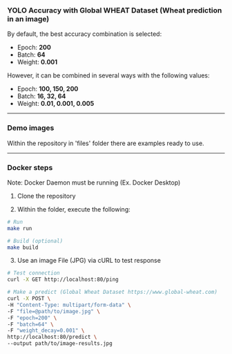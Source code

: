### YOLO Accuracy with Global WHEAT Dataset (Wheat prediction in an image)

By default, the best accuracy combination is selected:  
- Epoch: **200**
- Batch: **64**
- Weight: **0.001**

However, it can be combined in several ways with the following values:

- Epoch: **100, 150, 200**
- Batch: **16, 32, 64**
- Weight: **0.01, 0.001, 0.005**

---
### Demo images
Within the repository in 'files' folder there are examples ready to use.

---
### Docker steps

Note: Docker Daemon must be running (Ex. Docker Desktop)

1. Clone the repository

2. Within the folder, execute the following:

```bash
# Run
make run

# Build (optional)
make build

```
  
  3. Use an image File (JPG) via cURL to test response

  ```bash
  # Test connection
  curl -X GET http://localhost:80/ping

  # Make a predict (Global Wheat Dataset https://www.global-wheat.com)
  curl -X POST \
  -H "Content-Type: multipart/form-data" \
  -F "file=@path/to/image.jpg" \
  -F "epoch=200" \
  -F "batch=64" \
  -F "weight_decay=0.001" \
  http://localhost:80/predict \
  --output path/to/image-results.jpg
  ```
  

